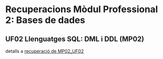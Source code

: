# Recuperacions Mòdul Professional 2: Bases de dades

## UF02 Llenguatges SQL: DML i DDL (MP02)
detalls a [recuperació de MP02_UF02](MP02_UF02/README.md)
